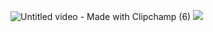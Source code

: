 ![Untitled video - Made with Clipchamp (6)](https://github.com/MarcusBloomfield/MarcusBloomfield/assets/69335910/a3748902-6402-422b-ae00-c68db842fae7)
![](https://komarev.com/ghpvc/?username=MarcusBloomfield&style=flat-square&color=blueviolet&label=Profile+Snoopers)
